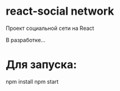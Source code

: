 # react-social network

Проект социальной сети на React

В разработке...

# Для запуска:

npm install 
npm start
